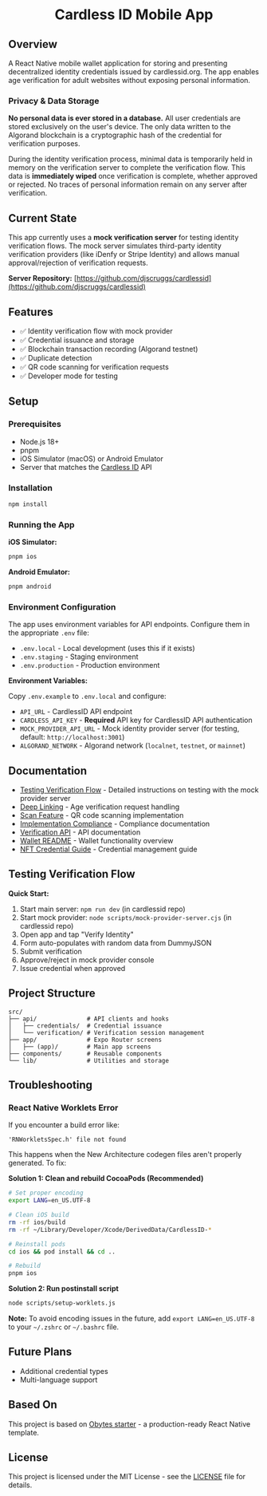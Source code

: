 <h1 align="center">
  Cardless ID Mobile App
</h1>

## Overview

A React Native mobile wallet application for storing and presenting decentralized identity credentials issued by cardlessid.org. The app enables age verification for adult websites without exposing personal information.

### Privacy & Data Storage

**No personal data is ever stored in a database.** All user credentials are stored exclusively on the user's device. The only data written to the Algorand blockchain is a cryptographic hash of the credential for verification purposes.

During the identity verification process, minimal data is temporarily held in memory on the verification server to complete the verification flow. This data is **immediately wiped** once verification is complete, whether approved or rejected. No traces of personal information remain on any server after verification.

## Current State

This app currently uses a **mock verification server** for testing identity verification flows. The mock server simulates third-party identity verification providers (like iDenfy or Stripe Identity) and allows manual approval/rejection of verification requests.

**Server Repository:** [https://github.com/djscruggs/cardlessid](https://github.com/djscruggs/cardlessid)

## Features

- ✅ Identity verification flow with mock provider
- ✅ Credential issuance and storage
- ✅ Blockchain transaction recording (Algorand testnet)
- ✅ Duplicate detection
- ✅ QR code scanning for verification requests
- ✅ Developer mode for testing

## Setup

### Prerequisites

- Node.js 18+
- pnpm
- iOS Simulator (macOS) or Android Emulator
- Server that matches the [Cardless ID](https://github.com/djscruggs/cardlessid) API

### Installation

```bash
npm install
```

### Running the App

**iOS Simulator:**

```bash
pnpm ios
```

**Android Emulator:**

```bash
pnpm android
```

### Environment Configuration

The app uses environment variables for API endpoints. Configure them in the appropriate `.env` file:

- `.env.local` - Local development (uses this if it exists)
- `.env.staging` - Staging environment
- `.env.production` - Production environment

**Environment Variables:**

Copy `.env.example` to `.env.local` and configure:

- `API_URL` - CardlessID API endpoint
- `CARDLESS_API_KEY` - **Required** API key for CardlessID API authentication
- `MOCK_PROVIDER_API_URL` - Mock identity provider server (for testing, default: `http://localhost:3001`)
- `ALGORAND_NETWORK` - Algorand network (`localnet`, `testnet`, or `mainnet`)

## Documentation

- [Testing Verification Flow](docs/MOBILE_CLIENT_TESTING.md) - Detailed instructions on testing with the mock provider server
- [Deep Linking](docs/DEEP_LINKING.md) - Age verification request handling
- [Scan Feature](docs/SCAN-FEATURE.md) - QR code scanning implementation
- [Implementation Compliance](docs/IMPLEMENTATION_COMPLIANCE.md) - Compliance documentation
- [Verification API](docs/VERIFICATION_API.md) - API documentation
- [Wallet README](docs/WALLET_README.md) - Wallet functionality overview
- [NFT Credential Guide](docs/NFT-CREDENTIAL-CLIENT-GUIDE.md) - Credential management guide

## Testing Verification Flow

**Quick Start:**

1. Start main server: `npm run dev` (in cardlessid repo)
2. Start mock provider: `node scripts/mock-provider-server.cjs` (in cardlessid repo)
3. Open app and tap "Verify Identity"
4. Form auto-populates with random data from DummyJSON
5. Submit verification
6. Approve/reject in mock provider console
7. Issue credential when approved

## Project Structure

```
src/
├── api/              # API clients and hooks
│   ├── credentials/  # Credential issuance
│   └── verification/ # Verification session management
├── app/              # Expo Router screens
│   ├── (app)/        # Main app screens
├── components/       # Reusable components
└── lib/              # Utilities and storage
```

## Troubleshooting

### React Native Worklets Error

If you encounter a build error like:

```
'RNWorkletsSpec.h' file not found
```

This happens when the New Architecture codegen files aren't properly generated. To fix:

**Solution 1: Clean and rebuild CocoaPods (Recommended)**

```bash
# Set proper encoding
export LANG=en_US.UTF-8

# Clean iOS build
rm -rf ios/build
rm -rf ~/Library/Developer/Xcode/DerivedData/CardlessID-*

# Reinstall pods
cd ios && pod install && cd ..

# Rebuild
pnpm ios
```

**Solution 2: Run postinstall script**

```bash
node scripts/setup-worklets.js
```

**Note:** To avoid encoding issues in the future, add `export LANG=en_US.UTF-8` to your `~/.zshrc` or `~/.bashrc` file.

## Future Plans

- Additional credential types
- Multi-language support

## Based On

This project is based on [Obytes starter](https://starter.obytes.com) - a production-ready React Native template.

## License

This project is licensed under the MIT License - see the [LICENSE](LICENSE) file for details.
